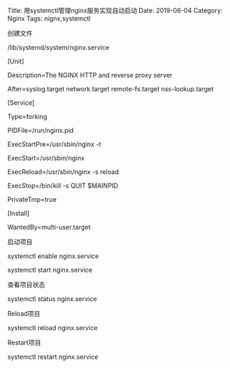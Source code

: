 Title: 用systemctl管理nginx服务实现自动启动
Date: 2019-06-04
Category: Nginx
Tags: nignx,systemctl

创建文件

/lib/systemd/system/nginx.service

[Unit]

Description=The NGINX HTTP and reverse proxy server

After=syslog.target network.target remote-fs.target nss-lookup.target

[Service]

Type=forking

PIDFile=/run/nginx.pid

ExecStartPre=/usr/sbin/nginx -t

ExecStart=/usr/sbin/nginx

ExecReload=/usr/sbin/nginx -s reload

ExecStop=/bin/kill -s QUIT $MAINPID

PrivateTmp=true

[Install]

WantedBy=multi-user.target


启动项目

systemctl enable nginx.service

systemctl start nginx.service


查看项目状态

systemctl status nginx.service


Reload项目

systemctl reload nginx.service


Restart项目

systemctl restart nginx.service